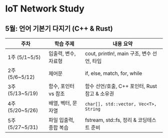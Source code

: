 # IoT Network Study

## 5월: 언어 기본기 다지기 (C++ & Rust)
| 주차 | 학습 주제 | 내용 요약 |
|-|-|-|
| 1주 (5/1~5/5) | 입출력, 변수, 자료형 | cout, println!, main 구조, 변수 선언, 타입 |
| 2주 (5/6~5/12) | 제어문 | if, else, match, for, while |
| 3주 (5/13~5/19) | 함수, 포인터 vs 참조 | 함수 선언/호출, C++ 포인터, Rust 참고 & 소유권 |
| 4주 (5/20~5/26) | 배열, 벡터, 문자열 | `char[], std::vector, Vec<T>, String` |
| 5주 (5/27~5/31) | 파일 입출력, 종합 복습 | fstream, std::fs, 정리 & 코딩테스트 준비 |
